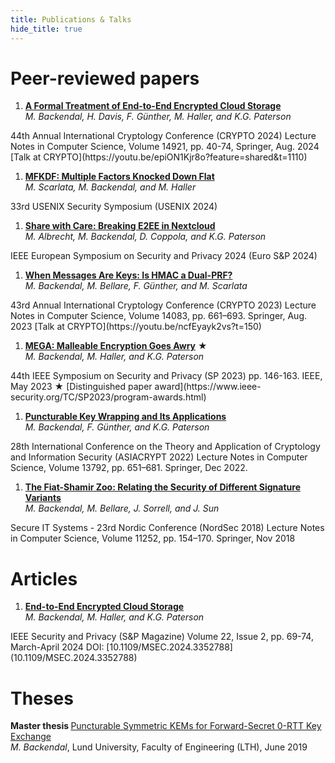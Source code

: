 ```yaml
---
title: Publications & Talks
hide_title: true
---
```


# Peer-reviewed papers
1. [**A Formal Treatment of End-to-End Encrypted Cloud Storage**](https://eprint.iacr.org/2024/989)  
*M. Backendal, H. Davis, F. Günther, M. Haller, and K.G. Paterson*  
<sm>
44th Annual International Cryptology Conference (CRYPTO 2024)  
Lecture Notes in Computer Science, Volume 14921, pp. 40-74, Springer, Aug. 2024  
</sm>
[Talk at CRYPTO](https://youtu.be/epiON1Kjr8o?feature=shared&t=1110)

1. [**MFKDF: Multiple Factors Knocked Down Flat**](https://eprint.iacr.org/2024/935)  
*M. Scarlata, M. Backendal, and M. Haller*  
<sm>
33rd USENIX Security Symposium (USENIX 2024)  
</sm>

1. [**Share with Care: Breaking E2EE in Nextcloud**](https://eprint.iacr.org/2024/546)   
*M. Albrecht, M. Backendal, D. Coppola, and K.G. Paterson*  
<sm>
IEEE European Symposium on Security and Privacy 2024 (Euro S&P 2024)  
</sm>

1. [**When Messages Are Keys: Is HMAC a Dual-PRF?**](https://eprint.iacr.org/2023/861)  
*M. Backendal, M. Bellare, F. Günther, and M. Scarlata*  
<sm>
43rd Annual International Cryptology Conference (CRYPTO 2023)  
Lecture Notes in Computer Science, Volume 14083, pp. 661–693. Springer, Aug. 2023  
</sm>
[Talk at CRYPTO](https://youtu.be/ncfEyayk2vs?t=150)

1. [**MEGA: Malleable Encryption Goes Awry**](https://mega-awry.io/) ★  
*M. Backendal, M. Haller, and K.G. Paterson*  
<sm>
44th IEEE Symposium on Security and Privacy (SP 2023)  
pp. 146-163. IEEE, May 2023  
★ [Distinguished paper award](https://www.ieee-security.org/TC/SP2023/program-awards.html)
</sm>


1. [**Puncturable Key Wrapping and Its Applications**](https://eprint.iacr.org/2022/1209)   
*M. Backendal, F. Günther, and K.G. Paterson*  
<sm>
28th International Conference on the Theory and Application of Cryptology and Information Security (ASIACRYPT 2022)  
Lecture Notes in Computer Science, Volume 13792, pp. 651–681. Springer, Dec 2022.
</sm>

1. [**The Fiat-Shamir Zoo: Relating the Security of Different Signature Variants**](https://eprint.iacr.org/2018/775)  
*M. Backendal, M. Bellare, J. Sorrell, and J. Sun*  
<sm>
Secure IT Systems - 23rd Nordic Conference (NordSec 2018)  
Lecture Notes in Computer Science, Volume 11252, pp. 154–170. Springer, Nov 2018  
</sm>


# Articles
1. [**End-to-End Encrypted Cloud Storage**](https://static.cryptanalysis.fun/papers/e2ee-cloud-storage.pdf)  
*M. Backendal, M. Haller, and K.G. Paterson*  
<sm>
IEEE Security and Privacy (S&P Magazine)  
Volume 22, Issue 2, pp. 69-74, March-April 2024
DOI: [10.1109/MSEC.2024.3352788](10.1109/MSEC.2024.3352788)
</sm>


# Theses

**<sm> Master thesis </sm>**
[Puncturable Symmetric KEMs for Forward-Secret 0-RTT Key Exchange](https://lup.lub.lu.se/student-papers/search/publication/8979963)  
<sm> *M. Backendal*,
Lund University, Faculty of Engineering (LTH), June 2019  
</sm>
